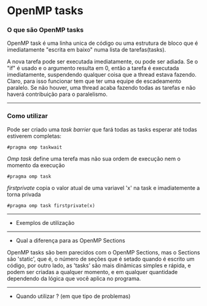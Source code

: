 # OpenMP tasks

### **O que são OpenMP tasks**
  
  OpenMP task é uma linha unica de código ou uma estrutura de bloco que é imediatamente "escrita em baixo" numa lista de tarefas(tasks).
  
  A nova tarefa pode ser executada imediatamente, ou pode ser adiada. Se o "if" é usado e o argumento resulta em 0, então a tarefa é executada imediatamente, suspendendo qualquer coisa que a thread estava fazendo. Claro, para isso funcionar tem que ter uma equipe de escadeamento paralelo. Se não houver, uma thread acaba fazendo todas as tarefas e não haverá contribuição para o paralelismo.

---

### **Como utilizar**

Pode ser criado uma *task barrier* que fará todas as tasks esperar até todas estiverem completas: 

    #pragma omp taskwait

*Omp task* define uma terefa mas não sua ordem de execução nem o momento da execução

    #pragma omp task


*firstprivate* copia o valor atual de uma variavel 'x' na task e imadiatemente a torna privada

    #pragma omp task firstprivate(x)
---

- Exemplos de utilização
  
---

- Qual a diferença para as OpenMP Sections

OpenMP tasks são bem parecidos com o OpenMP Sections, mas o Sections são 'static', que é, o número de seções que é setado quando é escrito um código, por outro lado, as 'tasks' são mais dinâmicas simples e rápida, e podem ser criadas a qualquer momento, e em qualquer quantidade dependendo da lógica que você aplica no programa.

---

- Quando utilizar ? (em que tipo de problemas)


